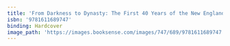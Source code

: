 ```yaml
---
title: 'From Darkness to Dynasty: The First 40 Years of the New England Patriots'
isbn: '9781611689747'
binding: Hardcover
image_path: 'https://images.booksense.com/images/747/689/9781611689747.jpg'
---
```



